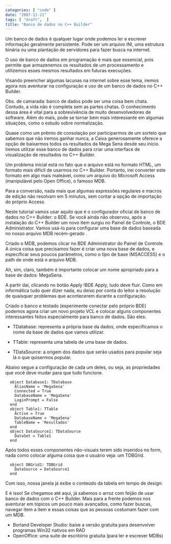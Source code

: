 ```yaml
---
categories: [ "code" ]
date: "2007-12-21"
tags: [ "draft",  ]
title: "Banco de dados no C++ Builder"
---
```


Um banco de dados é qualquer lugar onde podemos ler e escrever informação geralmente persistente. Pode ser um arquivo INI, uma estrutura binária ou uma plantação de servidores para fazer busca na internet.

O uso de banco de dados em programação é mais que essencial, pois permite que armazenemos os resultados de um processamento e utilizemos esses mesmos resultados em futuras execuções.

Visando preencher algumas lacunas na internet sobre esse tema, iremos agora nos aventurar na configuração e uso de um banco de dados no C++ Builder.

Obs. de camarada: banco de dados pode ser uma coisa bem chata. Contudo, a vida não é completa sem as partes chatas. O conhecimento dessa área é vital para a sobrevivência de muito desenvolvedores de software. Além do mais, pode se tornar bem mais interessante em algumas situações, como o estudo sobre normalização.

Quase como um prêmio de consolação por participarmos de um sorteio que sabemos que não iremos ganhar nunca, a Caixa generosamente oferece a opção de baixarmos todos os resultados da Mega Sena desde seu início. Iremos utilizar esse banco de dados para criar uma interface de visualização de resultados no C++ Builder.

Um problema inicial está no fato que o arquivo está no formato HTML, um formato mais difícil de usarmos no C++ Builder. Portanto, irei converter este formato em algo mais maleável, como um arquivo do Microsoft Access (manipulável pelo Open Office), o famoso MDB.

Para a conversão, nada mais que algumas expressões regulares e macros de edição não resolvam em 5 minutos, sem contar a opção de importação do próprio Access.

Neste tutorial vamos usar aquilo que é o configurador oficial de banco de dados no C++ Builder: o BDE. Se você ainda não observou, após a instalação do C++ Builder um novo item surgiu no Painel de Controle, o BDE Administrator. Vamos usá-lo para configurar uma base de dados baseada no nosso arquivo MDB recém-gerado .

Criado o MDB, podemos clicar no BDE Administrator do Painel de Controle. A única coisa que precisamos fazer é criar uma nova base de dados, e especificar seus poucos parâmetros, como o tipo de base (MSACCESS) e o path de onde está o arquivo MDB.

Ah, sim, claro, também é importante colocar um nome apropriado para a base de dados: MegaSena.

A partir daí, clicando no botão Apply !BDE Apply, tudo deve fluir. Como em informática tudo quer dizer nada, eu deixo por conta do leitor a resolução de quaisquer problemas que acontecerem durante a configuração.

Criado o banco e testado (experimente conectar pelo próprio BDE) podemos agora criar um novo projeto VCL e colocar alguns componentes interessantes feitos especialmente para banco de dados. São eles:

	
  * TDatabase: representa a própria base da dados, onde especificamos o nome da base de dados que vamos utilizar.

	
  * TTable: representa uma tabela de uma base de dados.

	
  * TDataSource: a origem dos dados que serão usados para popular seja lá o que quisermos popular.

Abaixo segue a configuração de cada um deles, ou seja, as propriedades que você deve mudar para que tudo funcione.

    
      object Database1: TDatabase
        AliasName = 'MegaSena'
        Connected = True
        DatabaseName = 'MegaSena'
        LoginPrompt = False
      end
      object Table1: TTable
        Active = True
        DatabaseName = 'MegaSena'
        TableName = 'Resultados'
      end
      object DataSource1: TDataSource
        DataSet = Table1
      end

Após todos esses componentes não-visuais terem sido inseridos no form, nada como colocar alguma coisa que o usuário veja: um TDBGrid.

    
      object DBGrid1: TDBGrid
        DataSource = DataSource1
      end

Com isso, nossa janela já exibe o conteúdo da tabela em tempo de design:

E é isso! Se chegamos até aqui, já sabemos o arroz com feijão de usar banco de dados com o C++ Builder. Mais para a frente podemos nos aventurar em tópicos um pouco mais avançados, como fazer buscas, navegar item a item e essas coisas que as pessoas costumam fazer com um MDB.

  * Borland Developer Studio: baixe a versão gratuita para desenvolver programas Win32 nativos em RAD
  * OpenOffice: uma suíte de escritório gratuita (para ler e escrever MDBs)

